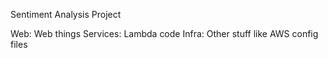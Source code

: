 Sentiment Analysis Project

Web: Web things
Services: Lambda code
Infra: Other stuff like AWS config files
